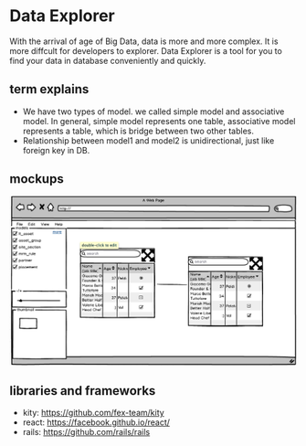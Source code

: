 # Data Explorer

  With the arrival of age of Big Data, data is more and more complex. It is more diffcult for developers to explorer. Data Explorer is a tool for you to find your data in database conveniently and quickly. 

## term explains

* We have  two types of model. we called simple model and associative model. In general, simple model represents one table, associative model represents a table, which is bridge between two other tables.
* Relationship between model1 and model2 is unidirectional, just like foreign key in DB.

## mockups
![Alt text](mockups/main.png)

## libraries and frameworks
* kity: https://github.com/fex-team/kity
* react: https://facebook.github.io/react/
* rails: https://github.com/rails/rails
